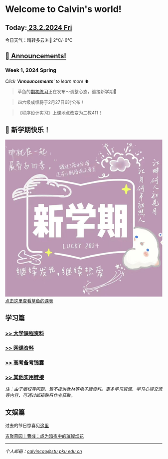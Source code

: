 # Welcome to Calvin's world!

## Today:[ 23.2.2024 Fri](/schedule/24sp-fri)
今日天气：晴转多云☀️🧊 2°C/-6°C

## 📢[ Announcements!](/24sp/week1) 

### **Week 1**, 2024 Spring

*Click '**Announcements**' to learn more* ⬆️

> 草鱼的[期初练习](/24sp/exam0)正在发布～调整心态，迎接新学期🤗

> 四六级成绩将于2月27日6时公布！

> 《程序设计实习》上课地点改变为二教411！

## 🎉 新学期快乐！

![happy 新学期!](/24sp/newsemester.jpg)
[点击这里查看草鱼的课表](/schedule/24sp)

## 学习篇

### [>> 大学课程资料](university_courses)

### [>> 网课资料](online_course)

### [>> 高考备考锦囊](gaokao)

### [>> 其他实用链接](links)

*注：由于版权等问题，暂不提供教材等电子版资料。更多学习资源、学习心得交流等内容，可通过邮箱联系作者获取。*

## 文娱篇

过去的节日惊喜见[这里](/activity)

[吉聚燕园｜曹彧：成为暗夜中的璀璨烟花](https://mp.weixin.qq.com/s/zs2K9cgmLi-b9N5gp6V9Jg)

----
*个人邮箱：calvincao@stu.pku.edu.cn*